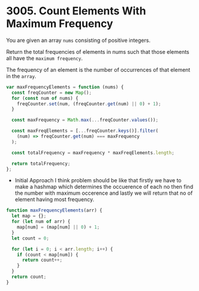 # 3005. Count Elements With Maximum Frequency

You are given an array `nums` consisting of positive integers.

Return the total frequencies of elements in nums such that those elements all have the `maximum frequency`.

The frequency of an element is the number of occurrences of that element in the `array`.

```js
var maxFrequencyElements = function (nums) {
  const freqCounter = new Map();
  for (const num of nums) {
    freqCounter.set(num, (freqCounter.get(num) || 0) + 1);
  }

  const maxFrequency = Math.max(...freqCounter.values());

  const maxFreqElements = [...freqCounter.keys()].filter(
    (num) => freqCounter.get(num) === maxFrequency
  );

  const totalFrequency = maxFrequency * maxFreqElements.length;

  return totalFrequency;
};
```

- Initial Approach
  I think problem should be like that
  firstly we have to make a hashmap which determines the occuerence of each no
  then find the number with maximum occerence and lastly we will return that no of element having most frequency.

```js
function maxFrequencyElements(arr) {
  let map = {};
  for (let num of arr) {
    map[num] = (map[num] || 0) + 1;
  }
  let count = 0;

  for (let i = 0; i < arr.length; i++) {
    if (count < map[num]) {
      return count++;
    }
  }
  return count;
}
```
